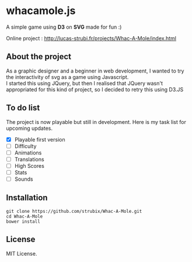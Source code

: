 # whacamole.js

A simple game using **D3** on **SVG** made for fun :)

Online project : http://lucas-strubi.fr/projects/Whac-A-Mole/index.html

## About the project

As a graphic designer and a beginner in web development, I wanted to try the interactivity of svg as a game using Javascript.<br />
I started this using JQuery, but then I realised that JQuery wasn't appropriated for this kind of project, so I decided to retry this using D3.JS

## To do list

The project is now playable but still in development. Here is my task list for upcoming updates.

- [x] Playable first version
- [ ] Difficulty
- [ ] Animations
- [ ] Translations
- [ ] High Scores
- [ ] Stats
- [ ] Sounds

## Installation

`git clone https://github.com/strubix/Whac-A-Mole.git`<br />
`cd Whac-A-Mole`<br />
`bower install`<br />

## License

MIT License.
